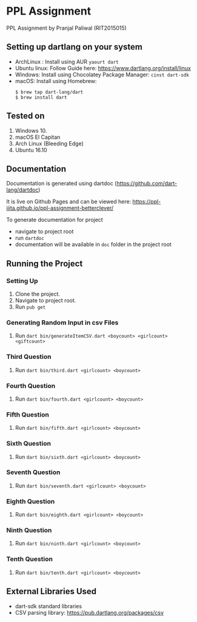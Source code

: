 # PPL Assignment
PPL Assignment by Pranjal Paliwal (RIT2015015)

## Setting up dartlang on your system

* ArchLinux : Install using AUR
      `yaourt dart`
* Ubuntu linux: Follow Guide here: https://www.dartlang.org/install/linux
* Windows: Install using Chocolatey Package Manager: `cinst dart-sdk`
* macOS: Install using Homebrew: 
  ```
  $ brew tap dart-lang/dart
  $ brew install dart
  ```
  
## Tested on
1. Windows 10. 
2. macOS El Capitan
3. Arch Linux (Bleeding Edge)
4. Ubuntu 16.10

## Documentation
Documentation is generated using dartdoc (https://github.com/dart-lang/dartdoc)

It is live on Github Pages and can be viewed here:
https://ppl-iiita.github.io/ppl-assignment-betterclever/

To generate documentation for project
- navigate to project root
- run `dartdoc`
- documentation will be available in `doc` folder in the project root

## Running the Project
  
### Setting Up
1. Clone the project.
2. Navigate to project root.
3. Run `pub get`

### Generating Random Input in csv Files
1. Run `dart bin/generateItemCSV.dart <boycount> <girlcount> <giftcount>`

### Third Question
1. Run `dart bin/third.dart <girlcount> <boycount>`

### Fourth Question
1. Run `dart bin/fourth.dart <girlcount> <boycount>`

### Fifth Question
1. Run `dart bin/fifth.dart <girlcount> <boycount>`

### Sixth Question
1. Run `dart bin/sixth.dart <girlcount> <boycount>`

### Seventh Question
1. Run `dart bin/seventh.dart <girlcount> <boycount>`

### Eighth Question
1. Run `dart bin/eighth.dart <girlcount> <boycount>`

### Ninth Question
1. Run `dart bin/ninth.dart <girlcount> <boycount>`

### Tenth Question
1. Run `dart bin/tenth.dart <girlcount> <boycount>`

## External Libraries Used
* dart-sdk standard libraries
* CSV parsing library:  https://pub.dartlang.org/packages/csv

